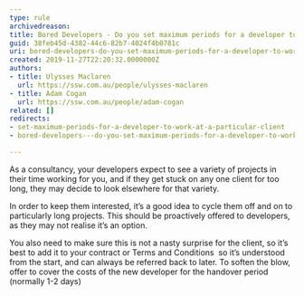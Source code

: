 ```yaml
---
type: rule
archivedreason: 
title: Bored Developers - Do you set maximum periods for a developer to work at any particular client?
guid: 38feb45d-4382-44c6-82b7-4024f4b0781c
uri: bored-developers-do-you-set-maximum-periods-for-a-developer-to-work-at-any-particular-client
created: 2019-11-27T22:20:32.0000000Z
authors:
- title: Ulysses Maclaren
  url: https://ssw.com.au/people/ulysses-maclaren
- title: Adam Cogan
  url: https://ssw.com.au/people/adam-cogan
related: []
redirects:
- set-maximum-periods-for-a-developer-to-work-at-a-particular-client
- bored-developers---do-you-set-maximum-periods-for-a-developer-to-work-at-any-particular-client

---
```


As a consultancy, your developers expect to see a variety of projects in their time working for you, and if they get stuck on any one client for too long, they may decide to look elsewhere for that variety.

<!--endintro-->

In order to keep them interested, it’s a good idea to cycle them off and on to particularly long projects. This should be proactively offered to developers, as they may not realise it’s an option.

You also need to make sure this is not a nasty surprise for the client, so it’s best to add it to your contract or Terms and Conditions  so it’s understood from the start, and can always be referred back to later. To soften the blow, offer to cover the costs of the new developer for the handover period (normally 1-2 days)
